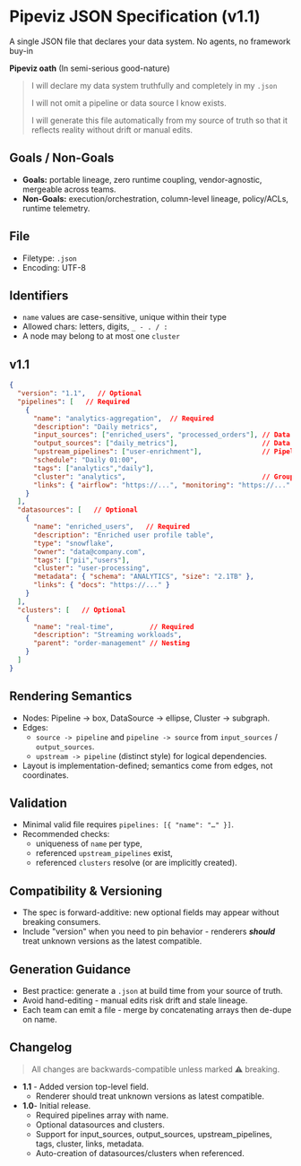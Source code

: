 # Pipeviz JSON Specification (v1.1)

A single JSON file that declares your data system. No agents, no framework buy-in

**Pipeviz oath** (In semi-serious good-nature)
> I will declare my data system truthfully and completely in my `.json`
>
> I will not omit a pipeline or data source I know exists.
>
> I will generate this file automatically from my source of truth
so that it reflects reality without drift or manual edits.

## Goals / Non-Goals
- **Goals:** portable lineage, zero runtime coupling, vendor-agnostic, mergeable across teams.
- **Non-Goals:** execution/orchestration, column-level lineage, policy/ACLs, runtime telemetry.

## File
- Filetype: `.json`
- Encoding: UTF-8

## Identifiers
- `name` values are case-sensitive, unique within their type
- Allowed chars: letters, digits, `_ - . / :`
- A node may belong to at most one `cluster`

## v1.1
```json
{
  "version": "1.1",   // Optional
  "pipelines": [   // Required
    {
      "name": "analytics-aggregation",  // Required
      "description": "Daily metrics",
      "input_sources": ["enriched_users", "processed_orders"], // Data flow in
      "output_sources": ["daily_metrics"],                     // Data flow out
      "upstream_pipelines": ["user-enrichment"],               // Pipeline deps
      "schedule": "Daily 01:00",
      "tags": ["analytics","daily"],
      "cluster": "analytics",                                  // Groups in UI
      "links": { "airflow": "https://...", "monitoring": "https://..." }
    }
  ],
  "datasources": [   // Optional
    {
      "name": "enriched_users",   // Required
      "description": "Enriched user profile table",
      "type": "snowflake",
      "owner": "data@company.com",
      "tags": ["pii","users"],
      "cluster": "user-processing",
      "metadata": { "schema": "ANALYTICS", "size": "2.1TB" },
      "links": { "docs": "https://..." }
    }
  ],
  "clusters": [   // Optional
    {
      "name": "real-time",         // Required
      "description": "Streaming workloads",
      "parent": "order-management" // Nesting
    }
  ]
}
```
## Rendering Semantics
- Nodes: Pipeline -> box, DataSource -> ellipse, Cluster -> subgraph.
- Edges:
   - `source -> pipeline` and `pipeline -> source` from `input_sources` / `output_sources`.
   - `upstream -> pipeline` (distinct style) for logical dependencies.
- Layout is implementation-defined; semantics come from edges, not coordinates.

## Validation
- Minimal valid file requires `pipelines: [{ "name": "…" }]`.
- Recommended checks:
    - uniqueness of `name` per type,
    - referenced `upstream_pipelines` exist,
    - referenced `clusters` resolve (or are implicitly created).

## Compatibility & Versioning
- The spec is forward-additive: new optional fields may appear without breaking consumers.
- Include "version" when you need to pin behavior - renderers **_should_** treat unknown versions as the latest compatible.

## Generation Guidance
- Best practice: generate a `.json` at build time from your source of truth.
- Avoid hand-editing - manual edits risk drift and stale lineage.
- Each team can emit a file - merge by concatenating arrays then de-dupe on name.

## Changelog
> All changes are backwards-compatible unless marked ⚠️ breaking.

- **1.1** - Added version top-level field.
   - Renderer should treat unknown versions as latest compatible.
- **1.0**- Initial release.
   - Required pipelines array with name.
   - Optional datasources and clusters.
   - Support for input_sources, output_sources, upstream_pipelines, tags, cluster, links, metadata.
   - Auto-creation of datasources/clusters when referenced.
